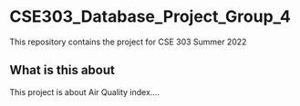 # CSE303_Database_Project_Group_4
This repository contains the project for CSE 303 Summer 2022

## What is this about

This project is about Air Quality index....
